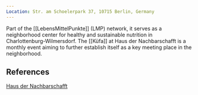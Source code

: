 ```yaml
---
Location: Str. am Schoelerpark 37, 10715 Berlin, Germany
---
```

Part of the [[LebensMittelPunkte]] (LMP) network, it serves as a neighborhood center for healthy and sustainable nutrition in Charlottenburg-Wilmersdorf. The [[Küfa]] at Haus der Nachbarschafft is a monthly event aiming to further establish itself as a key meeting place in the neighborhood.

## References

[Haus der Nachbarschafft](https://vostel.de/en/volunteering/projects/8162_Haus-der-Nachbarschafft_Organise-with-us-our-monthly-Kuefa-dinner-meeting-place-for-the-neighborhood_Berlin)